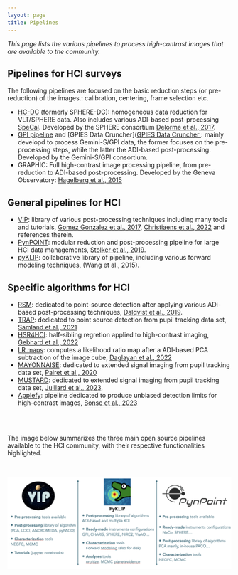 ```yaml
---
layout: page
title: Pipelines
---
```


<i>This page lists the various pipelines to process high-contrast images that are available to the community.</i>

## Pipelines for HCI surveys
The following pipelines are focused on the basic reduction steps (or pre-reduction) of the images.: calibration, centering, frame selection etc. 
* [HC-DC](https://sphere.osug.fr/spip.php?rubrique35&lang=en) (formerly SPHERE-DC): homogeneous data reduction for VLT/SPHERE data. Also includes various ADI-based post-processing [SpeCal](https://arxiv.org/pdf/1805.04854.pdf). Developed by the SPHERE consortium [Delorme et al., 2017](https://arxiv.org/pdf/1712.06948.pdf).
* [GPI pipeline](https://docs.planetimager.org/pipeline/) and [GPIES Data Cruncher]([GPIES Data Cruncher ](https://arxiv.org/pdf/1801.01902.pdf): mainly developd to process Gemini-S/GPI data, the former focuses on the pre-processing steps, while the latter the ADI-based post-processing. Developed by the Gemini-S/GPI consortium. 
* GRAPHIC: Full high-contrast image processing pipeline, from pre-reduction to ADI-based post-processing. Developed by the Geneva Observatory: [Hagelberg et al., 2015](https://arxiv.org/pdf/1510.04331.pdf)

## General pipelines for HCI
* [VIP](https://github.com/vortex-exoplanet/VIP): library of various post-processing techniques including many tools and tutorials, [Gomez Gonzalez et al., 2017](https://github.com/vortex-exoplanet/VIP), [Christiaens et al., 2022](https://joss.theoj.org/papers/10.21105/joss.04774) and references therein.
* [PynPOINT](https://github.com/PynPoint/PynPoint): modular reduction and post-processing pipeline for large HCI data managements, [Stolker et al., 2019](https://arxiv.org/pdf/1811.03336.pdf).
* [pyKLIP](https://bitbucket.org/pyKLIP/pyklip/src/main/): collaborative library of pipeline, including various forward modeling techniques, (Wang et al., 2015).

## Specific algorithms for HCI
* [RSM](https://github.com/chdahlqvist/RSMmap): dedicated to point-source detection after applying various ADi-based post-processing techniques, [Dalqvist et al., 2019](https://arxiv.org/pdf/1912.05412.pdf).
* [TRAP](https://github.com/m-samland/trap): dedicated to point source detection from pupil tracking data set, [Samland et al., 2021](https://arxiv.org/pdf/2011.12311.pdf)
* [HSR4HCI](https://github.com/timothygebhard/hsr4hci): half-sibling regretion applied to high-contrast imaging, [Gebhard et al., 2022](https://arxiv.org/pdf/2204.03439.pdf)
* [LR maps](https://github.com/hazandaglayan/likelihoodratiomap): computes a likelihood ratio map after a ADI-based PCA subtraction of the image cube, [Daglayan et al., 2022](https://arxiv.org/pdf/2210.10609.pdf)
* [MAYONNAISE](https://github.com/bpairet/mayo_hci): dedicated to extended signal imaging from pupil tracking data set, [Pairet et al., 2020](https://arxiv.org/pdf/2008.05170.pdf)
* [MUSTARD](https://github.com/Sand-jrd/mustard): dedicated to extended signal imaging from pupil tracking data set, [Juillard et al., 2023](https://arxiv.org/pdf/2211.03361.pdf).
* [Applefy](https://github.com/markusbonse/applefy): pipeline dedicated to produce unbiased detection limits for high-contrast images, [Bonse et al., 2023](https://arxiv.org/pdf/2303.12030.pdf)


<br>

<br>

<p>The image below summarizes the three main open source pipelines available to the HCI community, with their respective functionalities highlighted.</p>
<br>
<p align="center">
<img src="https://raw.githubusercontent.com/exoplanet-imaging-challenge/exoplanet-imaging-challenge.github.io/master/img/OpenSourcePipelines.png" />
</p>



